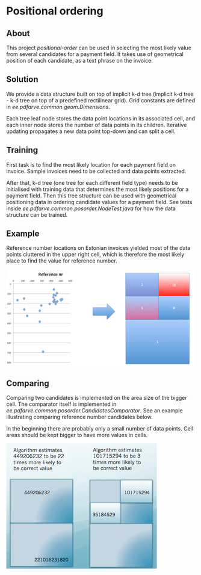 # Positional ordering

## About

This project *positional-order* can be used in selecting the most likely value from several candidates for a payment field. It takes use of geometrical position of each candidate, as a text phrase on the invoice.

## Solution

We provide a data structure built on top of implicit k-d tree (implicit k-d tree - k-d tree on top of a predefined rectilinear grid). Grid constants are defined in *ee.pdfarve.common.geom.Dimensions*.

Each tree leaf node stores the data point locations in its associated cell, and each inner node stores the number of data points in its children. Iterative updating propagates a new data point top-down and can split a cell.

## Training

First task is to find the most likely location for each payment field on invoice. Sample invoices need to be collected and data points extracted. 

After that, k-d tree (one tree for each different field type) needs to be initialised with training data that determines the most likely positions for a payment field. Then this tree structure can be used with geometrical positioning data in ordering candidate values for a payment field. See tests inside *ee.pdfarve.common.posorder.NodeTest.java* for how the data structure can be trained.  

## Example

Reference number locations on Estonian invoices yielded most of the data points cluttered in the upper right cell, which is therefore the most likely place to find the value for reference number.

![comparing](reference_nr.png)

## Comparing

Comparing two candidates is implemented on the area size of the bigger cell. The comparator itself is implemented in *ee.pdfarve.common.posorder.CandidatesComparator*. See an example illustrating comparing reference number candidates below.

In the beginning there are probably only a small number of data points.  Cell areas should be kept bigger to have more values in cells.

![comparing](comparing.png)

